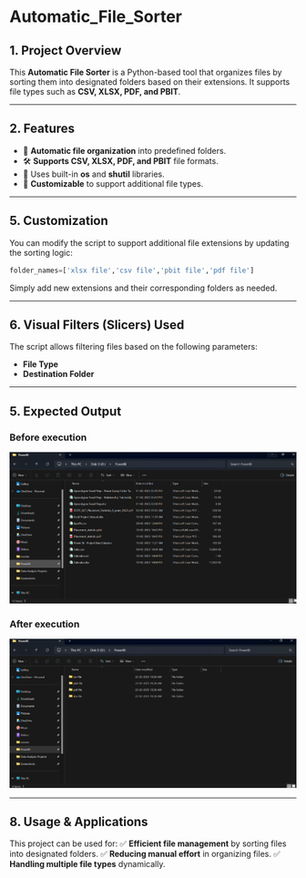 # Automatic\_File\_Sorter

## 1. Project Overview

This **Automatic File Sorter** is a Python-based tool that organizes files by sorting them into designated folders based on their extensions. It supports file types such as **CSV, XLSX, PDF, and PBIT**.

---

## 2. Features

- 📂 **Automatic file organization** into predefined folders.
- 🛠️ **Supports CSV, XLSX, PDF, and PBIT** file formats.
- 🚀 Uses built-in **os** and **shutil** libraries.
- 🔧 **Customizable** to support additional file types.

---

## 5. Customization

You can modify the script to support additional file extensions by updating the sorting logic:

```python
folder_names=['xlsx file','csv file','pbit file','pdf file']
```

Simply add new extensions and their corresponding folders as needed.

---

## 6. Visual Filters (Slicers) Used

The script allows filtering files based on the following parameters:

- **File Type**
- **Destination Folder**

---

## **5. Expected Output**
### Before execution
![Output Snapshot](https://github.com/Roshini2405/File_sorter/blob/main/Output%20ss%20of%20file%20sorter/Before_execution.png)

### After execution
![Output Snapshot](https://github.com/Roshini2405/File_sorter/blob/main/Output%20ss%20of%20file%20sorter/After_execution.png)

---

## 8. Usage & Applications

This project can be used for: ✅ **Efficient file management** by sorting files into designated folders. ✅ **Reducing manual effort** in organizing files. ✅ **Handling multiple file types** dynamically.



